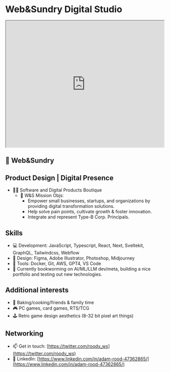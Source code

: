# Web&Sundry Digital Studio

<div style="display: flex; align-items: center; justify-content: center; height: 400px;">
  <iframe src="https://drive.google.com/file/d/1xR8TwqclJGpNOBhPndrAVeXifbt-gORB/preview" width="100%" height="100%" allow="autoplay"></iframe>
</div>

## 🚀 **Web&Sundry**

## Product Design | Digital Presence

- 👨‍💻 Software and Digital Products Boutique
  - 🎯 W&S Mission Objs:
    - Empower small businesses, startups, and organizations by providing digital transformation solutions.
    - Help solve pain points, cultivate growth & foster innovation.
    - Integrate and represent Type-B Corp. Principals.

## Skills

- 💻 Development: JavaScript, Typescript, React, Next, Sveltekit, GraphQL, Tailwindcss, Webflow
- 🎨 Design: Figma, Adobe Illustrator, Photoshop, Midjourney
- 🐳 Tools: Docker, Git, AWS, GPT4, VS Code
- 🌱 Currently bookworming on AI/ML/LLM dev/meta, building a nice portfolio and testing out new technologies.

## Additional interests

- 🧁 Baking/cooking/friends & family time
- 🎮 PC games, card games, RTS/TCG
- 🕹 Retro game design aesthetics (8-32 bit pixel art things)

## Networking

- 📫 Get in touch: [https://twitter.com/roody_ws](https://twitter.com/roody_ws)
- 📄 LinkedIn: [https://www.linkedin.com/in/adam-rood-47362865/](https://www.linkedin.com/in/adam-rood-47362865/)
